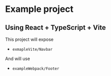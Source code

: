 # Example project

## Using React + TypeScript + Vite

This project will expose

- `exmapleVite/Navbar`

And will use

- `exampleWebpack/Footer`
